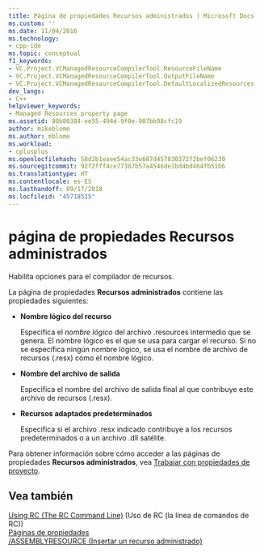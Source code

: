 ```yaml
---
title: Página de propiedades Recursos administrados | Microsoft Docs
ms.custom: ''
ms.date: 11/04/2016
ms.technology:
- cpp-ide
ms.topic: conceptual
f1_keywords:
- VC.Project.VCManagedResourceCompilerTool.ResourceFileName
- VC.Project.VCManagedResourceCompilerTool.OutputFileName
- VC.Project.VCManagedResourceCompilerTool.DefaultLocalizedResources
dev_langs:
- C++
helpviewer_keywords:
- Managed Resources property page
ms.assetid: 80b80384-ee55-494d-9f0e-907bb98cfc19
author: mikeblome
ms.author: mblome
ms.workload:
- cplusplus
ms.openlocfilehash: 58d2b1eaee54ac33e687d457830372f2bef06230
ms.sourcegitcommit: 92f2fff4ce77387b57a4546de1bd4bd464fb51b6
ms.translationtype: HT
ms.contentlocale: es-ES
ms.lasthandoff: 09/17/2018
ms.locfileid: "45718515"
---
```

# <a name="managed-resources-property-page"></a>página de propiedades Recursos administrados
Habilita opciones para el compilador de recursos.  
  
 La página de propiedades **Recursos administrados** contiene las propiedades siguientes:  
  
- **Nombre lógico del recurso**

   Especifica el *nombre lógico* del archivo .resources intermedio que se genera. El nombre lógico es el que se usa para cargar el recurso. Si no se especifica ningún nombre lógico, se usa el nombre de archivo de recursos (.resx) como el nombre lógico.  
  
- **Nombre del archivo de salida**

   Especifica el nombre del archivo de salida final al que contribuye este archivo de recursos (.resx).  
  
- **Recursos adaptados predeterminados**

   Especifica si el archivo .resx indicado contribuye a los recursos predeterminados o a un archivo .dll satélite.  
  
Para obtener información sobre cómo acceder a las páginas de propiedades **Recursos administrados**, vea [Trabajar con propiedades de proyecto](../ide/working-with-project-properties.md).  
  
## <a name="see-also"></a>Vea también  
 [Using RC (The RC Command Line)](/windows/desktop/menurc/using-rc-the-rc-command-line-)  (Uso de RC (la línea de comandos de RC))  
 [Páginas de propiedades](../ide/property-pages-visual-cpp.md)   
 [/ASSEMBLYRESOURCE (Insertar un recurso administrado)](../build/reference/assemblyresource-embed-a-managed-resource.md)
